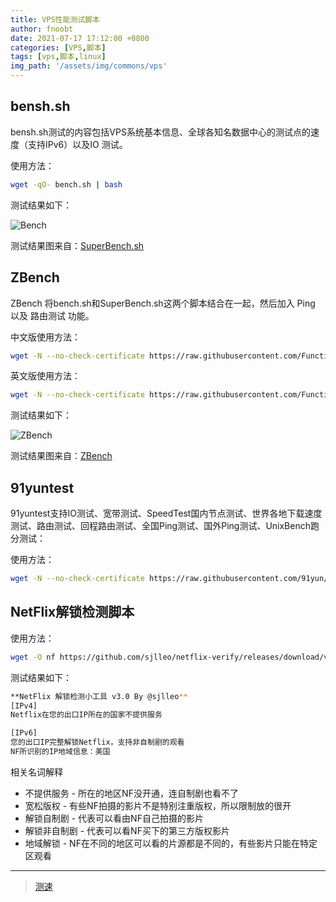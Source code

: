 ```yaml
---
title: VPS性能测试脚本
author: fnoobt
date: 2021-07-17 17:12:00 +0800
categories: [VPS,脚本]
tags: [vps,脚本,linux]
img_path: '/assets/img/commons/vps'
---
```


## bensh.sh

bensh.sh测试的内容包括VPS系统基本信息、全球各知名数据中心的测试点的速度（支持IPv6）以及IO 测试。

使用方法：

```bash
wget -qO- bench.sh | bash
```

测试结果如下：

![Bench](bench.png)

测试结果图来自：[SuperBench.sh](https://www.vpsgo.com/url/aHR0cHM6Ly93d3cub2xka2luZy5uZXQvMzUwLmh0bWw=)

## ZBench

ZBench 将bench.sh和SuperBench.sh这两个脚本结合在一起，然后加入 Ping 以及 路由测试 功能。

中文版使用方法：

```bash
wget -N --no-check-certificate https://raw.githubusercontent.com/FunctionClub/ZBench/master/ZBench-CN.sh && bash ZBench-CN.sh
```

英文版使用方法：

```bash
wget -N --no-check-certificate https://raw.githubusercontent.com/FunctionClub/ZBench/master/ZBench-CN.sh && bash ZBench-CN.sh
```

测试结果如下：

![ZBench](ZBench.png)

测试结果图来自：[ZBench](https://www.vpsgo.com/url/aHR0cHM6Ly9naXRodWIuY29tL0Z1bmN0aW9uQ2x1Yi9aQmVuY2g=)

## 91yuntest

91yuntest支持IO测试、宽带测试、SpeedTest国内节点测试、世界各地下载速度测试、路由测试、回程路由测试、全国Ping测试、国外Ping测试、UnixBench跑分测试：

使用方法：

```bash
wget -N --no-check-certificate https://raw.githubusercontent.com/91yun/91yuntest/master/test.sh && bash test.sh -i "io,bandwidth,chinabw,download,traceroute,backtraceroute,allping"
```

## NetFlix解锁检测脚本

使用方法：
```bash
wget -O nf https://github.com/sjlleo/netflix-verify/releases/download/v3.1.0/nf_linux_amd64 && chmod +x nf && ./nf
```

测试结果如下：
```bash
**NetFlix 解锁检测小工具 v3.0 By @sjlleo**
[IPv4]
Netflix在您的出口IP所在的国家不提供服务

[IPv6]
您的出口IP完整解锁Netflix，支持非自制剧的观看
NF所识别的IP地域信息：美国
```

相关名词解释
- 不提供服务 - 所在的地区NF没开通，连自制剧也看不了
- 宽松版权 - 有些NF拍摄的影片不是特别注重版权，所以限制放的很开
- 解锁自制剧 - 代表可以看由NF自己拍摄的影片
- 解锁非自制剧 - 代表可以看NF买下的第三方版权影片
- 地域解锁 - NF在不同的地区可以看的片源都是不同的，有些影片只能在特定区观看

****

> [测速](https://www.vpsgo.com/vps-test-scripts.html)

